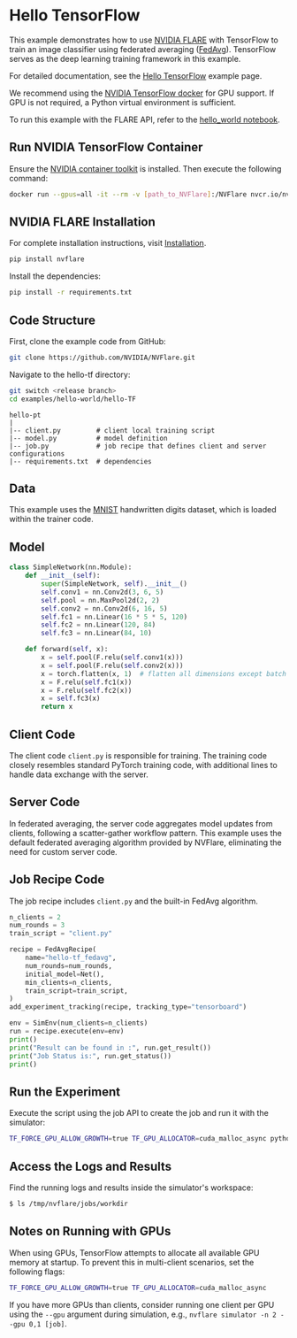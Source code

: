 # Hello TensorFlow

This example demonstrates how to use [NVIDIA FLARE](https://nvflare.readthedocs.io/en/main/index.html) with TensorFlow to train an image classifier using federated averaging ([FedAvg](https://arxiv.org/abs/1602.05629)). TensorFlow serves as the deep learning training framework in this example.

For detailed documentation, see the [Hello TensorFlow](https://www.tensorflow.org/datasets/catalog/mnist) example page.

We recommend using the [NVIDIA TensorFlow docker](https://catalog.ngc.nvidia.com/orgs/nvidia/containers/tensorflow) for GPU support. If GPU is not required, a Python virtual environment is sufficient.

To run this example with the FLARE API, refer to the [hello_world notebook](../hello_world.ipynb).

## Run NVIDIA TensorFlow Container

Ensure the [NVIDIA container toolkit](https://docs.nvidia.com/datacenter/cloud-native/container-toolkit/latest/install-guide.html) is installed. Then execute the following command:

```bash
docker run --gpus=all -it --rm -v [path_to_NVFlare]:/NVFlare nvcr.io/nvidia/tensorflow:xx.xx-tf2-py3
```

## NVIDIA FLARE Installation

For complete installation instructions, visit [Installation](https://nvflare.readthedocs.io/en/main/installation.html).

```bash
pip install nvflare
```

Install the dependencies:

```bash
pip install -r requirements.txt
```

## Code Structure

First, clone the example code from GitHub:

```bash
git clone https://github.com/NVIDIA/NVFlare.git
```

Navigate to the hello-tf directory:

```bash
git switch <release branch>
cd examples/hello-world/hello-TF
```

```text
hello-pt
|
|-- client.py         # client local training script
|-- model.py          # model definition
|-- job.py            # job recipe that defines client and server configurations
|-- requirements.txt  # dependencies
```

## Data

This example uses the [MNIST](https://www.tensorflow.org/datasets/catalog/mnist) handwritten digits dataset, which is loaded within the trainer code.

## Model

```python
class SimpleNetwork(nn.Module):
    def __init__(self):
        super(SimpleNetwork, self).__init__()
        self.conv1 = nn.Conv2d(3, 6, 5)
        self.pool = nn.MaxPool2d(2, 2)
        self.conv2 = nn.Conv2d(6, 16, 5)
        self.fc1 = nn.Linear(16 * 5 * 5, 120)
        self.fc2 = nn.Linear(120, 84)
        self.fc3 = nn.Linear(84, 10)

    def forward(self, x):
        x = self.pool(F.relu(self.conv1(x)))
        x = self.pool(F.relu(self.conv2(x)))
        x = torch.flatten(x, 1)  # flatten all dimensions except batch
        x = F.relu(self.fc1(x))
        x = F.relu(self.fc2(x))
        x = self.fc3(x)
        return x
```

## Client Code

The client code `client.py` is responsible for training. The training code closely resembles standard PyTorch training code, with additional lines to handle data exchange with the server.

## Server Code

In federated averaging, the server code aggregates model updates from clients, following a scatter-gather workflow pattern. This example uses the default federated averaging algorithm provided by NVFlare, eliminating the need for custom server code.

## Job Recipe Code

The job recipe includes `client.py` and the built-in FedAvg algorithm.

```python
n_clients = 2
num_rounds = 3
train_script = "client.py"

recipe = FedAvgRecipe(
    name="hello-tf_fedavg",
    num_rounds=num_rounds,
    initial_model=Net(),
    min_clients=n_clients,
    train_script=train_script,
)
add_experiment_tracking(recipe, tracking_type="tensorboard")

env = SimEnv(num_clients=n_clients)
run = recipe.execute(env=env)
print()
print("Result can be found in :", run.get_result())
print("Job Status is:", run.get_status())
print()
```

## Run the Experiment

Execute the script using the job API to create the job and run it with the simulator:

```bash
TF_FORCE_GPU_ALLOW_GROWTH=true TF_GPU_ALLOCATOR=cuda_malloc_async python3 job.py
```

## Access the Logs and Results

Find the running logs and results inside the simulator's workspace:

```bash
$ ls /tmp/nvflare/jobs/workdir
```

## Notes on Running with GPUs

When using GPUs, TensorFlow attempts to allocate all available GPU memory at startup. To prevent this in multi-client scenarios, set the following flags:

```bash
TF_FORCE_GPU_ALLOW_GROWTH=true TF_GPU_ALLOCATOR=cuda_malloc_async
```

If you have more GPUs than clients, consider running one client per GPU using the `--gpu` argument during simulation, e.g., `nvflare simulator -n 2 --gpu 0,1 [job]`.
